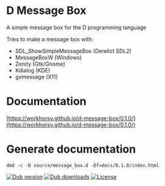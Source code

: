# D Message Box
A simple message box for the D programming language

Tries to make a message box with:
* SDL_ShowSimpleMessageBox (Derelict SDL2)
* MessageBoxW (Windows)
* Zenity (Gtk/Gnome)
* Kdialog (KDE)
* gxmessage (X11)

# Documentation

[https://workhorsy.github.io/d-message-box/0.1.0/](https://workhorsy.github.io/d-message-box/0.1.0/)

# Generate documentation

```
dmd -c -D source/message_box.d -Df=docs/0.1.0/index.html
```


[![Dub version](https://img.shields.io/dub/v/d-message-box.svg)](https://code.dlang.org/packages/d-message-box)
[![Dub downloads](https://img.shields.io/dub/dt/d-message-box.svg)](https://code.dlang.org/packages/d-message-box)
[![License](https://img.shields.io/badge/license-BSL_1.0-blue.svg)](https://raw.githubusercontent.com/workhorsy/d-message-box/master/LICENSE)
